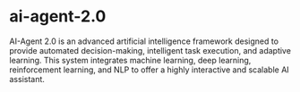 # ai-agent-2.0
AI-Agent 2.0 is an advanced artificial intelligence framework designed to provide automated decision-making, intelligent task execution, and adaptive learning. This system integrates machine learning, deep learning, reinforcement learning, and NLP to offer a highly interactive and scalable AI assistant.

